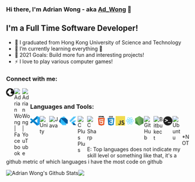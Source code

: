 ### Hi there, I'm Adrian Wong - aka [Ad_Wong][website] 👋

## I'm a Full Time Software Developer!
- 🏫 I graduated from Hong Kong University of Science and Technology
- 🌱 I’m currently learning everything 🤣
- 🥅 2021 Goals: Build more fun and interesting projects!
- ⚡ I love to play various computer games!

### Connect with me:

[<img align="left" alt="Adrian Wong | Personal webpage" width="22px" src="https://raw.githubusercontent.com/iconic/open-iconic/master/svg/globe.svg" />][website]
[<img align="left" alt="Adrian Wong | Facebook" width="22px" src="https://cdn.jsdelivr.net/npm/simple-icons@v3/icons/facebook.svg" />][facebook]
[<img align="left" alt="Adrian Wong | YouTube" width="22px" src="https://cdn.jsdelivr.net/npm/simple-icons@v3/icons/youtube.svg" />][youtube]

<br />

### Languages and Tools:
[<img align="left" alt="Visual Studio Code" width="26px" src="https://raw.githubusercontent.com/github/explore/80688e429a7d4ef2fca1e82350fe8e3517d3494d/topics/visual-studio-code/visual-studio-code.png" />][website]
[<img align="left" alt="Unity" width="26px" src="https://cdn.freebiesupply.com/logos/large/2x/unity-69-logo-svg-vector.svg" />][website]
[<img align="left" alt="Java" width="26px" src="https://cdn.iconscout.com/icon/free/png-512/java-43-569305.png" />][website]
[<img align="left" alt="Dart" width="26px" src="https://raw.githubusercontent.com/github/explore/80688e429a7d4ef2fca1e82350fe8e3517d3494d/topics/dart/dart.png" />][website]
[<img align="left" alt="Flutter" width="26px" src="https://raw.githubusercontent.com/github/explore/80688e429a7d4ef2fca1e82350fe8e3517d3494d/topics/flutter/flutter.png" />][website]
[<img align="left" alt="C Plus Plus" width="26px" src="https://cdn.iconscout.com/icon/free/png-256/c-plus-569563.png" />][website]
[<img align="left" alt="C Sharp" width="26px" src="https://seeklogo.com/images/C/c-sharp-c-logo-02F17714BA-seeklogo.com.png" />][website]
[<img align="left" alt="HTML5" width="26px" src="https://raw.githubusercontent.com/github/explore/80688e429a7d4ef2fca1e82350fe8e3517d3494d/topics/html/html.png" />][website]
[<img align="left" alt="CSS3" width="26px" src="https://raw.githubusercontent.com/github/explore/80688e429a7d4ef2fca1e82350fe8e3517d3494d/topics/css/css.png" />][website]
[<img align="left" alt="JavaScript" width="26px" src="https://raw.githubusercontent.com/github/explore/80688e429a7d4ef2fca1e82350fe8e3517d3494d/topics/javascript/javascript.png" />][website]
[<img align="left" alt="React" width="26px" src="https://raw.githubusercontent.com/github/explore/80688e429a7d4ef2fca1e82350fe8e3517d3494d/topics/react/react.png" />][website]
[<img align="left" alt="Node.js" width="26px" src="https://raw.githubusercontent.com/github/explore/80688e429a7d4ef2fca1e82350fe8e3517d3494d/topics/nodejs/nodejs.png" />][website]
[<img align="left" alt="GitHub" width="26px" src="https://cdn.icon-icons.com/icons2/2351/PNG/512/logo_github_icon_143196.png" />][website]
[<img align="left" alt="Bitbukect" width="26px" src="https://upload.wikimedia.org/wikipedia/commons/thumb/0/0e/Bitbucket-blue-logomark-only.svg/500px-Bitbucket-blue-logomark-only.svg.png" />][website]
[<img align="left" alt="Terminal" width="26px" src="https://raw.githubusercontent.com/github/explore/80688e429a7d4ef2fca1e82350fe8e3517d3494d/topics/terminal/terminal.png" />][website]
[<img align="left" alt="Ubuntu" width="26px" src="https://upload.wikimedia.org/wikipedia/commons/thumb/a/ab/Logo-ubuntu_cof-orange-hex.svg/285px-Logo-ubuntu_cof-orange-hex.svg.png" />][website]

<br />
<br />

*NOTE: Top languages does not indicate my skill level or something like that, it's a github metric of which languages i have the most code on github

<img align="left" alt="Adrian Wong's Github Stats" src="https://github-readme-stats.vercel.app/api?username=adwonghk&show_icons=true&hide_border=true&theme=tokyonight&count_private=true&hide=prs" />

<img align="left" src="https://github-readme-stats.vercel.app/api/top-langs/?username=adwonghk&layout=compact&theme=tokyonight" />

[website]: http://adwonghk.io/
[youtube]: https://www.youtube.com/channel/UCIFi6blbC_eaGAqJJbDiCxA
[facebook]: https://www.facebook.com/wong.adrian.5811
[paititi_website]: https://www.paititi.app/
